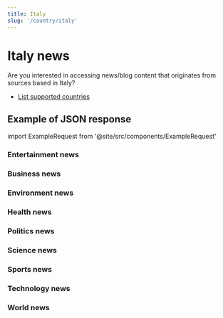 ```yaml
---
title: Italy
slug: '/country/italy'
---
```


# Italy news

Are you interested in accessing news/blog content that originates from sources based in Italy?

- [List supported countries](/get-articles/countries)

## Example of JSON response

import ExampleRequest from '@site/src/components/ExampleRequest'

### Entertainment news
<ExampleRequest url="https://apitube.io/v1/news/articles?limit=2&category=news/Arts_and_Entertainment&country=it"></ExampleRequest>

### Business news
<ExampleRequest url="https://apitube.io/v1/news/articles?limit=2&category=news/Business&country=it"></ExampleRequest>

### Environment news
<ExampleRequest url="https://apitube.io/v1/news/articles?limit=2&category=news/Environment&country=it"></ExampleRequest>

### Health news
<ExampleRequest url="https://apitube.io/v1/news/articles?limit=2&category=news/Health&country=it"></ExampleRequest>

### Politics news
<ExampleRequest url="https://apitube.io/v1/news/articles?limit=2&category=news/Politics&country=it"></ExampleRequest>

### Science news
<ExampleRequest url="https://apitube.io/v1/news/articles?limit=2&category=news/Science&country=it"></ExampleRequest>

### Sports news
<ExampleRequest url="https://apitube.io/v1/news/articles?limit=2&category=news/Sports&country=it"></ExampleRequest>

### Technology news
<ExampleRequest url="https://apitube.io/v1/news/articles?limit=2&category=news/Technology&country=it"></ExampleRequest>

### World news
<ExampleRequest url="https://apitube.io/v1/news/articles?limit=2&category=news/World&country=it"></ExampleRequest>
